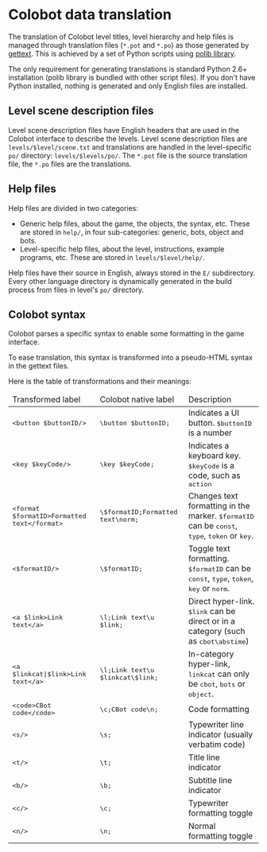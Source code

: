 # Colobot data translation

The translation of Colobot level titles, level hierarchy and help files
is managed through translation files (`*.pot` and `*.po`) as those generated by
[gettext](https://www.gnu.org/software/gettext/). This is achieved by
a set of Python scripts using [polib library](https://pypi.python.org/pypi/polib).

The only requirement for generating translations is standard Python 2.6+ installation
(polib library is bundled with other script files). If you don't have Python
installed, nothing is generated and only English files are installed.

## Level scene description files

Level scene description files have English headers that are used in the
Colobot interface to describe the levels. Level scene description files
are `levels/$level/scene.txt` and translations are handled in the
level-specific `po/` directory: `levels/$levels/po/`. The `*.pot` file is the
source translation file, the `*.po` files are the translations.

## Help files

Help files are divided in two categories:
 * Generic help files, about the game, the objects, the syntax, etc. These
   are stored in `help/`, in four sub-categories: generic, bots, object
   and bots.
 * Level-specific help files, about the level, instructions, example
   programs, etc. These are stored in `levels/$level/help/`.

Help files have their source in English, always stored in the `E/`
subdirectory. Every other language directory is dynamically generated
in the build process from files in level's `po/` directory.

## Colobot syntax

Colobot parses a specific syntax to enable some formatting in the game
interface.

To ease translation, this syntax is transformed into a pseudo-HTML
syntax in the gettext files.

Here is the table of transformations and their meanings:

<table>
 <thead>
  <tr>
    <td>Transformed label</td>
    <td>Colobot native label</td>
    <td>Description</td>
  </tr>
 </thead>
 <tbody>
  <tr>
    <td><tt>&lt;button $buttonID/&gt;</tt></td>
    <td><tt>\button $buttonID;</tt></td>
    <td>Indicates a UI button. <tt>$buttonID</tt> is a number</td>
  </tr>
  <tr>
    <td><tt>&lt;key $keyCode/&gt;</tt></td>
    <td><tt>\key $keyCode;</tt></td>
    <td>Indicates a keyboard key. <tt>$keyCode</tt> is a code, such as <tt>action</tt></td>
  </tr>
  <tr>
    <td><tt>&lt;format $formatID&gt;Formatted text&lt;/format&gt;</tt></td>
    <td><tt>\$formatID;Formatted text\norm;</tt></td>
    <td>Changes text formatting in the marker. <tt>$formatID</tt> can be <tt>const</tt>, <tt>type</tt>, <tt>token</tt> or <tt>key</tt>.</td>
  </tr>
  <tr>
    <td><tt>&lt;$formatID/&gt;</tt></td>
    <td><tt>\$formatID;</tt></td>
    <td>Toggle text formatting. <tt>$formatID</tt> can be <tt>const</tt>, <tt>type</tt>, <tt>token</tt>, <tt>key</tt> or <tt>norm</tt>.</td>
  </tr>
  <tr>
    <td><tt>&lt;a $link&gt;Link text&lt;/a&gt;</tt></td>
    <td><tt>\l;Link text\u $link;</tt></td>
    <td>Direct hyper-link. <tt>$link</tt> can be direct or in a category (such as <tt>cbot\abstime</tt>)</td>
  </tr>
  <tr>
    <td><tt>&lt;a $linkcat|$link&gt;Link text&lt;/a&gt;</tt></td>
    <td><tt>\l;Link text\u $linkcat\$link;</tt></td>
    <td>In-category hyper-link, <tt>linkcat</tt> can only be <tt>cbot</tt>, <tt>bots</tt> or <tt>object</tt>.</td>
  </tr>
  <tr>
    <td><tt>&lt;code&gt;CBot code&lt;/code&gt;</tt></td>
    <td><tt>\c;CBot code\n;</tt></td>
    <td>Code formatting</td>
  </tr>
  <tr>
    <td><tt>&lt;s/&gt;</tt></td>
    <td><tt>\s;</tt></td>
    <td>Typewriter line indicator (usually verbatim code)</td>
  </tr>
  <tr>
    <td><tt>&lt;t/&gt;</tt></td>
    <td><tt>\t;</tt></td>
    <td>Title line indicator</td>
  </tr>
  <tr>
    <td><tt>&lt;b/&gt;</tt></td>
    <td><tt>\b;</tt></td>
    <td>Subtitle line indicator</td>
  </tr>
  <tr>
    <td><tt>&lt;c/&gt;</tt></td>
    <td><tt>\c;</tt></td>
    <td>Typewriter formatting toggle</td>
  </tr>
  <tr>
    <td><tt>&lt;n/&gt;</tt></td>
    <td><tt>\n;</tt></td>
    <td>Normal formatting toggle</td>
 </tbody>
</table>

